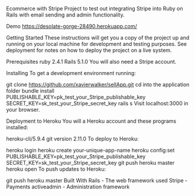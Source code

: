 Ecommerce with Stripe
Project to test out integrating Stripe into Ruby on Rails with email sending and admin functionality.

Demo
https://desolate-gorge-28490.herokuapp.com/

Getting Started
These instructions will get you a copy of the project up and running on your local machine for development and testing purposes. See deployment for notes on how to deploy the project on a live system.

Prerequisites
ruby 2.4.1
Rails 5.1.0
You will also need a Stripe account.

Installing
To get a development environment running:

git clone https://github.com/xavierwalker/sellApp.git
cd into the application folder
bundle install
PUBLISHABLE_KEY=pk_test_your_Stripe_publishable_key SECRET_KEY=sk_test_your_Stripe_secret_key 
rails s
Visit localhost:3000 in your browser.

Deployment to Heroku
You will a Heroku account and these programs installed:

heroku-cli/5.9.4
git version 2.11.0
To deploy to Heroku:

heroku login
heroku create your-unique-app-name
heroku config:set PUBLISHABLE_KEY=pk_test_your_Stripe_publishable_key SECRET_KEY=sk_test_your_Stripe_secret_key
git push heroku master
heroku open
To push updates to Heroku:

git push heroku master
Built With
Rails - The web framework used
Stripe - Payments
activeadmin - Administration framework
